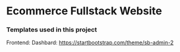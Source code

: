 # Ecommerce Fullstack Website

### Templates used in this project
Frontend:
Dashbard: https://startbootstrap.com/theme/sb-admin-2